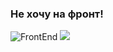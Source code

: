 ### Не хочу на фронт!
![FrontEnd](https://pbs.twimg.com/media/EtXb96vWYAgYBRe.jpg)
![](https://komarev.com/ghpvc/?username=RFG-G&style=flat-square&label=Просмотры+профиля)
